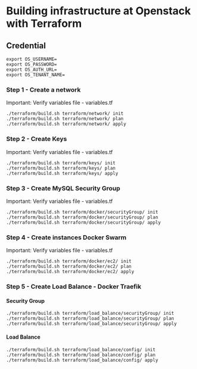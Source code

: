 # Building infrastructure at Openstack with Terraform

## Credential

    export OS_USERNAME=
    export OS_PASSWORD=
    export OS_AUTH_URL=
    export OS_TENANT_NAME=

### Step 1 - Create a network
Important: Verify variables file - variables.tf

    ./terraform/build.sh terraform/network/ init
    ./terraform/build.sh terraform/network/ plan
    ./terraform/build.sh terraform/network/ apply
       
### Step 2 - Create Keys
Important: Verify variables file - variables.tf


    ./terraform/build.sh terraform/keys/ init
    ./terraform/build.sh terraform/keys/ plan
    ./terraform/build.sh terraform/keys/ apply


### Step 3 - Create MySQL Security Group
Important: Verify variables file - variables.tf

    ./terraform/build.sh terraform/docker/securityGroup/ init
    ./terraform/build.sh terraform/docker/securityGroup/ plan
    ./terraform/build.sh terraform/docker/securityGroup/ apply

### Step 4 - Create instances Docker Swarm
Important: Verify variables file - variables.tf

    ./terraform/build.sh terraform/docker/ec2/ init
    ./terraform/build.sh terraform/docker/ec2/ plan
    ./terraform/build.sh terraform/docker/ec2/ apply

### Step 5 - Create Load Balance - Docker Traefik

#### Security Group

    ./terraform/build.sh terraform/load_balance/securityGroup/ init
    ./terraform/build.sh terraform/load_balance/securityGroup/ plan
    ./terraform/build.sh terraform/load_balance/securityGroup/ apply

#### Load Balance

    ./terraform/build.sh terraform/load_balance/config/ init
    ./terraform/build.sh terraform/load_balance/config/ plan
    ./terraform/build.sh terraform/load_balance/config/ apply
